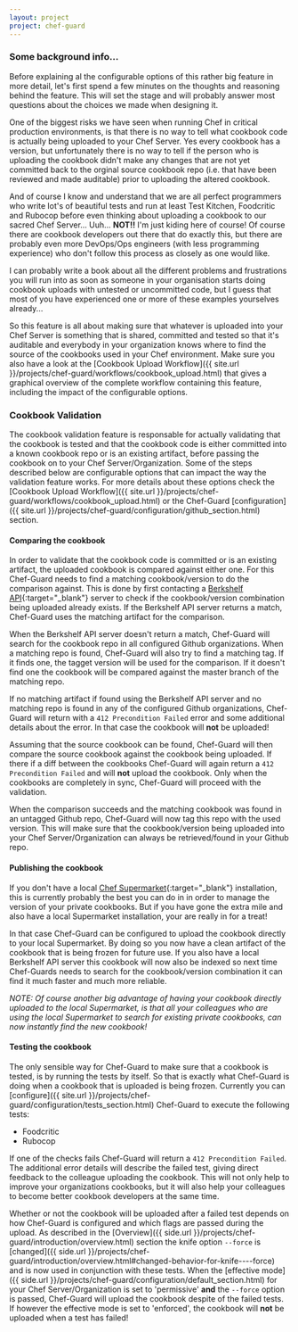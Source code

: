 ```yaml
---
layout: project
project: chef-guard
---
```


### Some background info...
Before explaining al the configurable options of this rather big feature in more detail, let's first spend a few minutes on the thoughts and reasoning behind the feature. This will set the stage and will probably answer most questions about the choices we made when designing it.

One of the biggest risks we have seen when running Chef in critical production environments, is that there is no way to tell what cookbook code is actually being uploaded to your Chef Server. Yes every cookbook has a version, but unfortunately there is no way to tell if the person who is uploading the cookbook didn't make any changes that are not yet committed back to the orginal source cookbook repo (i.e. that have been reviewed and made auditable) prior to uploading the altered cookbook.

And of course I know and understand that we are all perfect programmers who write lot's of beautiful tests and run at least Test Kitchen, Foodcritic and Rubocop before even thinking about uploading a cookbook to our sacred Chef Server... Uuh... **NOT!!** I'm just kiding here of course! Of course there are cookbook developers out there that do exactly this, but there are probably even more DevOps/Ops engineers (with less programming experience) who don't follow this process as closely as one would like.

I can probably write a book about all the different problems and frustrations you will run into as soon as someone in your organisation starts doing cookbook uploads with untested or uncommitted code, but I guess that most of you have experienced one or more of these examples yourselves already...

So this feature is all about making sure that whatever is uploaded into your Chef Server is something that is shared, committed and tested so that it's auditable and everybody in your organization knows where to find the source of the cookbooks used in your Chef environment. Make sure you also have a look at the [Cookbook Upload Workflow]({{ site.url }}/projects/chef-guard/workflows/cookbook_upload.html) that gives a graphical overview of the complete workflow containing this feature, including the impact of the configurable options.

### Cookbook Validation
The cookbook validation feature is responsable for actually validating that the cookbook is tested and that the cookbook code is either committed into a known cookbook repo or is an existing artifact, before passing the cookbook on to your Chef Server/Organization. Some of the steps described below are configurable options that can impact the way the validation feature works. For more details about these options check the [Cookbook Upload Workflow]({{ site.url }}/projects/chef-guard/workflows/cookbook_upload.html) or the Chef-Guard [configuration]({{ site.url }}/projects/chef-guard/configuration/github_section.html) section.

#### Comparing the cookbook
In order to validate that the cookbook code is committed or is an existing artifact, the uploaded cookbook is compared against either one. For this Chef-Guard needs to find a matching cookbook/version to do the comparison against. This is done by first contacting a [Berkshelf API](https://github.com/berkshelf/berkshelf-api){:target="_blank"} server to check if the cookbook/version combination being uploaded already exists. If the Berkshelf API server returns a match, Chef-Guard uses the matching artifact for the comparison.

When the Berkshelf API server doesn't return a match, Chef-Guard will search for the cookbook repo in all configured Github organizations. When a matching repo is found, Chef-Guard will also try to find a matching tag. If it finds one, the tagget version will be used for the comparison. If it doesn't find one the cookbook will be compared against the master branch of the matching repo.

If no matching artifact if found using the Berkshelf API server and no matching repo is found in any of the configured Github organizations, Chef-Guard will return with a `412 Precondition Failed` error and some additional details about the error. In that case the cookbook will **not** be uploaded!

Assuming that the source cookbook can be found, Chef-Guard will then compare the source cookbook against the cookbook being uploaded. If there if a diff between the cookbooks Chef-Guard will again return a `412 Precondition Failed` and will **not** upload the cookbook. Only when the cookbooks are completely in sync, Chef-Guard will proceed with the validation.

When the comparison succeeds and the matching cookbook was found in an untagged Github repo, Chef-Guard will now tag this repo with the used version. This will make sure that the cookbook/version being uploaded into your Chef Server/Organization can always be retrieved/found in your Github repo.

#### Publishing the cookbook
If you don't have a local [Chef Supermarket](https://github.com/opscode/supermarket){:target="_blank"} installation, this is currently probably the best you can do in in order to manage the version of your private cookbooks. But if you have gone the extra mile and also have a local Supermarket installation, your are really in for a treat!

In that case Chef-Guard can be configured to upload the cookbook directly to your local Supermarket. By doing so you now have a clean artifact of the cookbook that is being frozen for future use. If you also have a local Berkshelf API server this cookbook will now also be indexed so next time Chef-Guards needs to search for the cookbook/version combination it can find it much faster and much more reliable.

_NOTE: Of course another big advantage of having your cookbook directly uploaded to the local Supermarket, is that all your colleagues who are using the local Supermarket to search for existing private cookbooks, can now instantly find the new cookbook!_

#### Testing the cookbook
The only sensible way for Chef-Guard to make sure that a cookbook is tested, is by running the tests by itself. So that is exactly what Chef-Guard is doing when a cookbook that is uploaded is being frozen. Currently you can [configure]({{ site.url }}/projects/chef-guard/configuration/tests_section.html) Chef-Guard to execute the following tests:

- Foodcritic
- Rubocop

If one of the checks fails Chef-Guard will return a `412 Precondition Failed`. The additional error details will describe the failed test, giving direct feedback to the colleague uploading the cookbook. This will not only help to improve your organizations cookbooks, but it will also help your colleagues to become better cookbook developers at the same time.

Whether or not the cookbook will be uploaded after a failed test depends on how Chef-Guard is configured and which flags are passed during the upload. As described in the [Overview]({{ side.url }}/projects/chef-guard/introduction/overview.html) section the knife option `--force` is [changed]({{ side.url }}/projects/chef-guard/introduction/overview.html#changed-behavior-for-knife----force) and is now used in conjunction with these tests. When the [effective mode]({{ side.url }}/projects/chef-guard/configuration/default_section.html) for your Chef Server/Organization is set to 'permissive' **and** the `--force` option is passed, Chef-Guard will upload the cookbook despite of the failed tests. If however the effective mode is set to 'enforced', the cookbook will **not** be uploaded when a test has failed!
